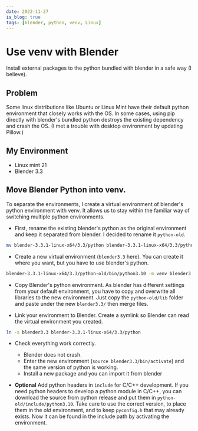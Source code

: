 ```yaml
---
date: 2022-11-27
is_blog: true
tags: [blender, python, venv, Linux]
---
```



# Use venv with Blender

Install external packages to the python bundled with blender in a safe way (I believe).

## Problem

Some linux distributions like Ubuntu or Linux Mint have their default python environment that closely works with the OS.
In some cases, using pip directly with blender's bundled python destroys the existing dependency and crash the OS.
(I met a trouble with desktop environment by updating Pillow.)

## My Environment

* Linux mint 21
* Blender 3.3


## Move Blender Python into venv.

To separate the environments, I create a virtual environment of blender's python environment with venv.
It allows us to stay within the familiar way of switching multiple python environments.

* First, rename the existing blender's python as the original environment and keep it separated from blender. I decided to rename it `python-old`.
```sh
mv blender-3.3.1-linux-x64/3.3/python blender-3.3.1-linux-x64/3.3/python-old
```

* Create a new virtual environment (`blender3.3` here). You can create it where you want, but you have to use blender's python.
```sh
blender-3.3.1-linux-x64/3.3/python-old/bin/python3.10 -m venv blender3.3
```

* Copy Blender's python environment.
As blender has different settings from your default environment, you have to copy and overwrite all libraries to the new environment.
Just copy the `python-old/lib` folder and paste under the new `blender3.3/` then merge files.


* Link your environment to Blender.
Create a symlink so Blender can read the virtual environment you created.
```sh
ln -s blender3.3 blender-3.3.1-linux-x64/3.3/python
```

* Check everything work correctly.
	* Blender does not crash.
	* Enter the new environment (`source blender3.3/bin/activate`) and the same version of python is working.
	* Install a new package and you can import it from blender


* **Optional** Add python headers in `include` for C/C++ development.
If you need python headers to develop a python module in C/C++, you can download the source from python release and put them in `python-old/include/python3.10`.
Take care to use the correct version, to place them in the *old* environment, and to keep `pyconfig.h` that may already exists.
Now it can be found in the include path by activating the environment.
